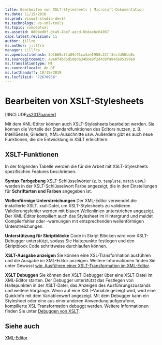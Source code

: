 ```yaml
---
title: Bearbeiten von XSLT-Stylesheets | Microsoft-Dokumentation
ms.date: 11/15/2016
ms.prod: visual-studio-dev14
ms.technology: vs-xml-tools
ms.topic: conceptual
ms.assetid: 080bed0f-0ca9-4be7-aecd-6bdaebc04007
caps.latest.revision: 11
author: jillre
ms.author: jillfra
manager: jillfra
ms.openlocfilehash: 3e1669affa89c91ca3ae1958c22ff3ec4d56bb8c
ms.sourcegitcommit: a8e8f4bd5d508da34bbe9f2d4d9fa94da0539de0
ms.translationtype: MT
ms.contentlocale: de-DE
ms.lasthandoff: 10/19/2019
ms.locfileid: "72670956"
---
```

# <a name="editing-xslt-style-sheets"></a>Bearbeiten von XSLT-Stylesheets
[!INCLUDE[vs2017banner](../includes/vs2017banner.md)]

Mit dem XML-Editor können auch XSLT-Stylesheets bearbeitet werden. Sie können die Vorteile der Standardfunktionen des Editors nutzen, z. B. IntelliSense, Gliedern, XML-Ausschnitte usw. Außerdem gibt es auch neue Funktionen, die die Entwicklung in XSLT erleichtern.

## <a name="xslt-features"></a>XSLT-Funktionen
 In der folgenden Tabelle werden die für die Arbeit mit XSLT-Stylesheets spezifischen Features beschrieben.

 **Syntax Farbgebung** XSLT-Schlüsselwörter (z. b. `template`, `match` usw.) werden in der XSLT-Schlüsselwort Farbe angezeigt, die in den Einstellungen für **Schriftarten und Farben** angegeben ist.

 **Wellenförmige Unterstreichungen** Der XML-Editor verwendet die installierte XSLT. xsd-Datei, um XSLT-Stylesheets zu validieren. Validierungsfehler werden mit blauen Wellenlinien unterstrichen angezeigt. Der XML-Editor kompiliert auch das Stylesheet im Hintergrund und meldet Compilerfehler oder -warnungen mit entsprechenden wellenförmigen Unterstreichungen.

 **Unterstützung für Skriptblöcke** Code in Skript Blöcken wird vom XSLT-Debugger unterstützt, sodass Sie Haltepunkte festlegen und den Skriptblock Code schrittweise durchlaufen können.

 **XSLT-Ausgabe anzeigen** Sie können eine XSL-Transformation ausführen und die Ausgabe im XML-Editor anzeigen. Weitere Informationen finden Sie unter Gewusst [wie: Ausführen einer XSLT-Transformation im XML-Editor](../xml-tools/how-to-execute-an-xslt-transformation-from-the-xml-editor.md).

 **XSLT Debuggen** Sie können den XSLT-Debugger über eine XSLT-Datei im XML-Editor starten. Der Debugger unterstützt das Festlegen von Haltepunkten in der XSLT-Datei, das Anzeigen des Ausführungszustands und weitere Vorgänge. Wenn auf eine XSLT-Variable gezeigt wird, wird eine QuickInfo mit dem Variablenwert angezeigt. Mit dem Debugger kann ein Stylesheet oder eine aus einer anderen Anwendung aufgerufene, kompilierte XSL-Transformation debuggt werden. Weitere Informationen finden Sie unter [Debuggen von XSLT](../xml-tools/debugging-xslt.md).

## <a name="see-also"></a>Siehe auch
 [XML-Editor](../xml-tools/xml-editor.md)
